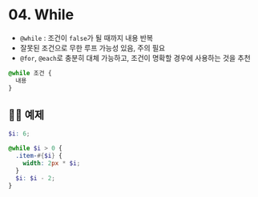 # 04. While

- `@while` : 조건이 `false`가 될 때까지 내용 반복
- 잘못된 조건으로 무한 루프 가능성 있음, 주의 필요
- `@for`, `@each`로 충분히 대체 가능하고, 조건이 명확할 경우에 사용하는 것을 추천

```scss
@while 조건 {
  내용
}
```

## 👩‍💻 예제

```scss
$i: 6;

@while $i > 0 {
  .item-#{$i} {
    width: 2px * $i;
  }
  $i: $i - 2;
}
```
